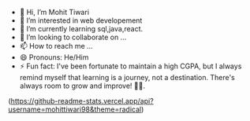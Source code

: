 - 👋 Hi, I’m Mohit Tiwari
- 👀 I’m interested in web developement 
- 🌱 I’m currently learning sql,java,react.
- 💞️ I’m looking to collaborate on ...
- 📫 How to reach me ...
- 😄 Pronouns: He/Him
- ⚡ Fun fact: I've been fortunate to maintain a high CGPA, but I always remind myself that learning is a journey, not a destination. There's always room to grow and improve! 🌱📖.

<!---
mohittiwari98/mohittiwari98 is a ✨ special ✨ repository because its `README.md` (this file) appears on your GitHub profile.
You can click the Preview link to take a look at your changes.
--->
(https://github-readme-stats.vercel.app/api?username=mohittiwari98&theme=radical)
